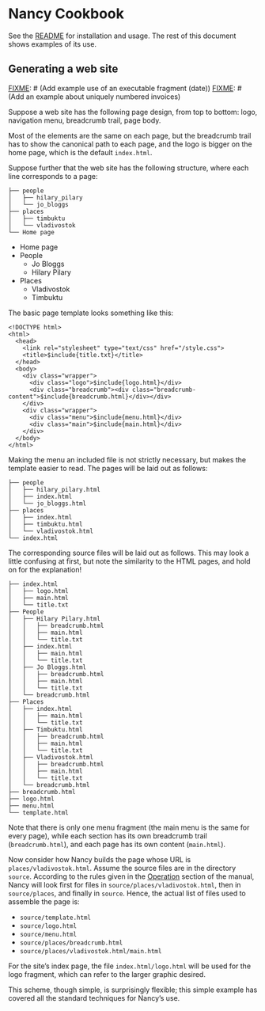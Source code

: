 # Nancy Cookbook

See the [README](README.md) for installation and usage. The rest of this
document shows examples of its use.

## Generating a web site <a name="website-example"></a>
[FIXME]: # (Add example use of an executable fragment (date))
[FIXME]: # (Add an example about uniquely numbered invoices)

Suppose a web site has the following page design, from top to bottom: logo,
navigation menu, breadcrumb trail, page body.

Most of the elements are the same on each page, but the breadcrumb trail has
to show the canonical path to each page, and the logo is bigger on the home
page, which is the default `index.html`.

Suppose further that the web site has the following structure, where each
line corresponds to a page:

    ├── people
    │   ├── hilary_pilary
    │   └── jo_bloggs
    ├── places
    │   ├── timbuktu
    │   └── vladivostok
    └── Home page

* Home page
* People
    * Jo Bloggs
    * Hilary Pilary
* Places
    * Vladivostok
    * Timbuktu

The basic page template looks something like this:

    <!DOCTYPE html>
    <html>
      <head>
        <link rel="stylesheet" type="text/css" href="/style.css">
        <title>$include{title.txt}</title>
      </head>
      <body>
        <div class="wrapper">
          <div class="logo">$include{logo.html}</div>
          <div class="breadcrumb"><div class="breadcrumb-content">$include{breadcrumb.html}</div></div>
        </div>
        <div class="wrapper">
          <div class="menu">$include{menu.html}</div>
          <div class="main">$include{main.html}</div>
        </div>
      </body>
    </html>

Making the menu an included file is not strictly necessary, but makes the
template easier to read. The pages will be laid out as follows:

    ├── people
    │   ├── hilary_pilary.html
    │   ├── index.html
    │   └── jo_bloggs.html
    ├── places
    │   ├── index.html
    │   ├── timbuktu.html
    │   └── vladivostok.html
    └── index.html

The corresponding source files will be laid out as follows. This may look a
little confusing at first, but note the similarity to the HTML pages, and
hold on for the explanation!

    ├── index.html
    │   ├── logo.html
    │   ├── main.html
    │   └── title.txt
    ├── People
    │   ├── Hilary Pilary.html
    │   │   ├── breadcrumb.html
    │   │   ├── main.html
    │   │   └── title.txt
    │   ├── index.html
    │   │   ├── main.html
    │   │   └── title.txt
    │   ├── Jo Bloggs.html
    │   │   ├── breadcrumb.html
    │   │   ├── main.html
    │   │   └── title.txt
    │   └── breadcrumb.html
    ├── Places
    │   ├── index.html
    │   │   ├── main.html
    │   │   └── title.txt
    │   ├── Timbuktu.html
    │   │   ├── breadcrumb.html
    │   │   ├── main.html
    │   │   └── title.txt
    │   ├── Vladivostok.html
    │   │   ├── breadcrumb.html
    │   │   ├── main.html
    │   │   └── title.txt
    │   └── breadcrumb.html
    ├── breadcrumb.html
    ├── logo.html
    ├── menu.html
    └── template.html

Note that there is only one menu fragment (the main menu is the same for
every page), while each section has its own breadcrumb trail
(`breadcrumb.html`), and each page has its own content
(`main.html`).

Now consider how Nancy builds the page whose URL is
`places/vladivostok.html`. Assume the source files are in the directory
`source`. According to the rules given in
the [Operation](README.md#operation) section of the manual, Nancy will look
first for files in `source/places/vladivostok.html`, then in
`source/places`, and finally in `source`. Hence, the actual list of files
used to assemble the page is:

* `source/template.html`
* `source/logo.html`
* `source/menu.html`
* `source/places/breadcrumb.html`
* `source/places/vladivostok.html/main.html`

For the site’s index page, the file `index.html/logo.html` will be used
for the logo fragment, which can refer to the larger graphic desired.

[FIXME]: # (Explain how to build the web site statically, or serve it dynamically.)

This scheme, though simple, is surprisingly flexible; this simple example
has covered all the standard techniques for Nancy’s use.